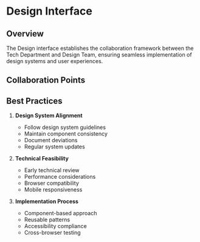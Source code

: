# Design Interface

<script setup>
import { ref } from 'vue'

const activities = ref([
  {
    activity: 'Design Reviews',
    frequency: 'Weekly',
    participants: 'Tech Team, Designers',
    deliverables: 'Implementation Feedback'
  },
  {
    activity: 'Design System Updates',
    frequency: 'Monthly',
    participants: 'Frontend Team, Design Team',
    deliverables: 'Updated Components'
  },
  {
    activity: 'Prototype Reviews',
    frequency: 'As needed',
    participants: 'Tech Leads, Designers',
    deliverables: 'Technical Feedback'
  },
  {
    activity: 'Technical Constraints',
    frequency: 'As needed',
    participants: 'Tech Team, Design Team',
    deliverables: 'Constraint Documentation'
  }
])
</script>

## Overview

The Design interface establishes the collaboration framework between the Tech Department and Design Team, ensuring seamless implementation of design systems and user experiences.

<PCard class="my-4">
  <template #title>
    Key Activities
  </template>
  <template #content>
    <PDataTable :value="activities" class="mt-3">
      <PColumn field="activity" header="Activity"></PColumn>
      <PColumn field="frequency" header="Frequency"></PColumn>
      <PColumn field="participants" header="Participants"></PColumn>
      <PColumn field="deliverables" header="Deliverables"></PColumn>
    </PDataTable>
  </template>
</PCard>

## Collaboration Points

<div class="grid">
  <div class="col-6">
    <PCard>
      <template #title>Design Implementation</template>
      <template #content>
        <ul class="list-none p-0">
          <li><i class="pi pi-check"></i> UI/UX implementation</li>
          <li><i class="pi pi-check"></i> Design system maintenance</li>
          <li><i class="pi pi-check"></i> Prototype review</li>
          <li><i class="pi pi-check"></i> Technical constraints discussion</li>
        </ul>
      </template>
    </PCard>
  </div>
  <div class="col-6">
    <PCard>
      <template #title>Communication Channels</template>
      <template #content>
        <ul class="list-none p-0">
          <li><i class="pi pi-eye"></i> Design reviews</li>
          <li><i class="pi pi-comments"></i> Implementation feedback sessions</li>
          <li><i class="pi pi-book"></i> Design system documentation</li>
        </ul>
      </template>
    </PCard>
  </div>
</div>

## Best Practices

1. **Design System Alignment**
   - Follow design system guidelines
   - Maintain component consistency
   - Document deviations
   - Regular system updates

2. **Technical Feasibility**
   - Early technical review
   - Performance considerations
   - Browser compatibility
   - Mobile responsiveness

3. **Implementation Process**
   - Component-based approach
   - Reusable patterns
   - Accessibility compliance
   - Cross-browser testing
